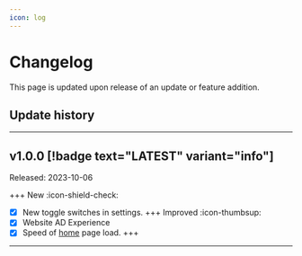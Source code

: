 ```yaml
---
icon: log
---
```

# Changelog
This page is updated upon release of an update or feature addition.

## Update history
---

## v1.0.0 [!badge text="LATEST" variant="info"]

Released: 2023-10-06

+++ New :icon-shield-check:
- [x] New toggle switches in settings.
+++ Improved :icon-thumbsup:
- [x] Website AD Experience
- [x] Speed of [home](https://cometbot.info/) page load.
+++

---
